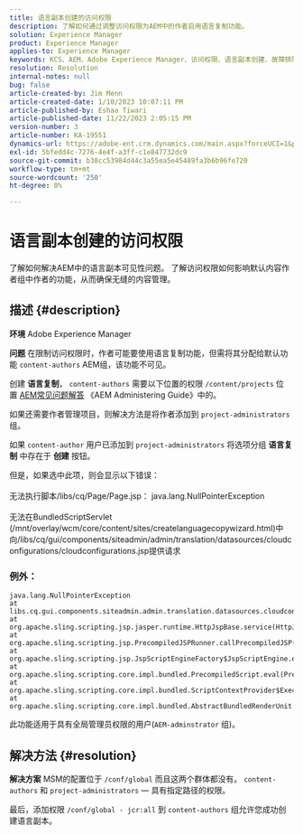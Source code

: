 ```yaml
---
title: 语言副本创建的访问权限
description: 了解如何通过调整访问权限为AEM中的作者启用语言复制功能。
solution: Experience Manager
product: Experience Manager
applies-to: Experience Manager
keywords: KCS、AEM、Adobe Experience Manager、访问权限、语言副本创建、故障排除
resolution: Resolution
internal-notes: null
bug: false
article-created-by: Jim Menn
article-created-date: 1/10/2023 10:07:11 PM
article-published-by: Eshaa Tiwari
article-published-date: 11/22/2023 2:05:15 PM
version-number: 3
article-number: KA-19551
dynamics-url: https://adobe-ent.crm.dynamics.com/main.aspx?forceUCI=1&pagetype=entityrecord&etn=knowledgearticle&id=ded6421c-3391-ed11-aad1-6045bd006b4b
exl-id: 5bfedd4c-7276-4e4f-a3ff-c1e847732dc9
source-git-commit: b38cc53984d44c3a55ea5e45489fa3b6b96fe720
workflow-type: tm+mt
source-wordcount: '250'
ht-degree: 0%

---
```


# 语言副本创建的访问权限


了解如何解决AEM中的语言副本可见性问题。 了解访问权限如何影响默认内容作者组中作者的功能，从而确保无缝的内容管理。

## 描述 {#description}


<b>环境</b>
Adobe Experience Manager

<b>问题</b>
在限制访问权限时，作者可能要使用语言复制功能，但需将其分配给默认功能 `content-authors` AEM组，该功能不可见。

创建 <b>语言复制</b>， `content-authors` 需要以下位置的权限 `/content/projects` 位置 [AEM常见问题解答](https://experienceleague.adobe.com/docs/experience-manager-65/administering/introduction/aem-faqs.html?lang=en) 《AEM Administering Guide》中的。

如果还需要作者管理项目，则解决方法是将作者添加到 `project-administrators` 组。

如果 `content-author` 用户已添加到 `project-administrators` 将选项分组 <b>语言复制</b> 中存在于 <b>创建</b> 按钮。

但是，如果选中此项，则会显示以下错误：
<br><br>无法执行脚本/libs/cq/Page/Page.jsp： java.lang.NullPointerException<br><br>
无法在BundledScriptServlet (/mnt/overlay/wcm/core/content/sites/createlanguagecopywizard.html)中向/libs/cq/gui/components/siteadmin/admin/translation/datasources/cloudconfigurations/cloudconfigurations.jsp提供请求

### 例外：


```
java.lang.NullPointerException
at libs.cq.gui.components.siteadmin.admin.translation.datasources.cloudconfigurations.cloudconfigurations__002e__jsp._jspService(cloudconfigurations__002e__jsp.java:183)
at org.apache.sling.scripting.jsp.jasper.runtime.HttpJspBase.service(HttpJspBase.java:70)
at org.apache.sling.scripting.jsp.PrecompiledJSPRunner.callPrecompiledJSP(PrecompiledJSPRunner.java:72)
at org.apache.sling.scripting.jsp.JspScriptEngineFactory$JspScriptEngine.eval(JspScriptEngineFactory.java:583)
at org.apache.sling.scripting.core.impl.bundled.PrecompiledScript.eval(PrecompiledScript.java:56)
at org.apache.sling.scripting.core.impl.bundled.ScriptContextProvider$ExecutableContext.eval(ScriptContextProvider.java:170)
at org.apache.sling.scripting.core.impl.bundled.AbstractBundledRenderUnit.eval(AbstractBundledRenderUnit.java:135)
```


此功能适用于具有全局管理员权限的用户(`AEM-adminstrator` 组)。


## 解决方法 {#resolution}


<b>解决方案</b>
MSM的配置位于 `/conf/global` 而且这两个群体都没有。 `content-authors` 和 `project-administrators`  — 具有指定路径的权限。

最后，添加权限 `/conf/global - jcr:all` 到 `content-authors` 组允许您成功创建语言副本。
